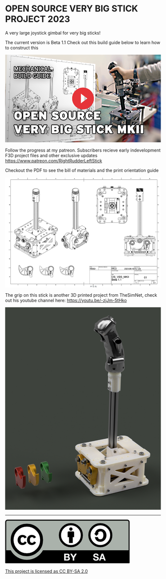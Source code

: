 # OPEN SOURCE VERY BIG STICK PROJECT 2023
A very large joystick gimbal for very big sticks!

The current version is Beta 1.1
Check out this build guide below to learn how to construct this 

[![Watch the video](thumbnail.png)](https://www.youtube.com/watch?v=IdYbF5dOYag)

Follow the progress at my patreon. Subscribers recieve early indevelopment F3D project files and other exclusive updates
https://www.patreon.com/RightRudderLeftStick

Checkout the PDF to see the bill of materials and the print orientation guide

![Screenshot](HeaderImage.PNG)

The grip on this stick is another 3D printed project from TheSimNet, check out his youtube channel here:
https://youtu.be/-zjJm-5tHko

![Screenshot](Render_Beta1.PNG)

---

![Screenshot](by-sa.png)

[This project is licensed as CC BY-SA 2.0](https://creativecommons.org/licenses/by-sa/2.0/)
